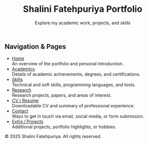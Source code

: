 <!DOCTYPE html>
<html lang="en">
<head>
    <meta charset="UTF-8">
    <meta name="viewport" content="width=device-width, initial-scale=1.0">
    <title>Shalini Fatehpuriya Portfolio</title>
    
</head>
<body>

<header>
    <h1>Shalini Fatehpuriya Portfolio</h1>
    <p>Explore my academic work, projects, and skills</p>
</header>

<main>
    <h2>Navigation & Pages</h2>
    <ul>
        <li>
            <a href="index.html">Home</a>
            <div class="page-description">An overview of the portfolio and personal introduction.</div>
        </li>
        <li>
            <a href="academics.html">Academics</a>
            <div class="page-description">Details of academic achievements, degrees, and certifications.</div>
        </li>
        <li>
            <a href="skills.html">Skills</a>
            <div class="page-description">Technical and soft skills, programming languages, and tools.</div>
        </li>
        <li>
            <a href="research.html">Research</a>
            <div class="page-description">Research projects, papers, and areas of interest.</div>
        </li>
        <li>
            <a href="cv.html">CV / Resume</a>
            <div class="page-description">Downloadable CV and summary of professional experience.</div>
        </li>
        <li>
            <a href="contact.html">Contact</a>
            <div class="page-description">Ways to get in touch via email, social media, or form submission.</div>
        </li>
        <li>
            <a href="extra.html">Extra / Projects</a>
            <div class="page-description">Additional projects, portfolio highlights, or hobbies.</div>
        </li>
    </ul>

</main>

<footer>
    &copy; 2025 Shalini Fatehpuriya. All rights reserved.
</footer>

</body>
</html>
